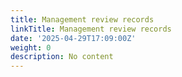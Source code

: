 ```yaml
---
title: Management review records
linkTitle: Management review records
date: '2025-04-29T17:09:00Z'
weight: 0
description: No content
---
```



